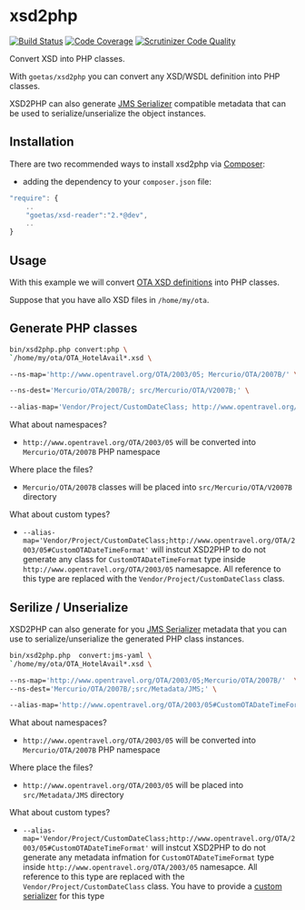 xsd2php
=======

[![Build Status](https://travis-ci.org/goetas/xsd2php.svg?branch=master)](https://travis-ci.org/goetas/xsd2php)
[![Code Coverage](https://scrutinizer-ci.com/g/goetas/xsd2php/badges/coverage.png?b=master)](https://scrutinizer-ci.com/g/goetas/xsd2php/?branch=master)
[![Scrutinizer Code Quality](https://scrutinizer-ci.com/g/goetas/xsd2php/badges/quality-score.png?b=master)](https://scrutinizer-ci.com/g/goetas/xsd2php/?branch=master)

Convert XSD into PHP classes.

With `goetas/xsd2php` you can convert any XSD/WSDL definition into PHP classes.

XSD2PHP can also generate [JMS Serializer](http://jmsyst.com/libs/serializer) compatible metadata that can be used to serialize/unserialize the object instances.

Installation
-----------

There are two recommended ways to install xsd2php via [Composer](https://getcomposer.org/):


* adding the dependency to your ``composer.json`` file:

```js
"require": {
    ..
    "goetas/xsd-reader":"2.*@dev",
    ..
}
```


Usage
-----

With this example we will convert [OTA XSD definitions](http://opentravel.org/Specifications/OnlineXmlSchema.aspx) into PHP classes.

Suppose that you have allo XSD files in `/home/my/ota`. 

Generate PHP classes 
--------------------

```sh
bin/xsd2php.php convert:php \
`/home/my/ota/OTA_HotelAvail*.xsd \

--ns-map='http://www.opentravel.org/OTA/2003/05; Mercurio/OTA/2007B/' \

--ns-dest='Mercurio/OTA/2007B/; src/Mercurio/OTA/V2007B;' \

--alias-map='Vendor/Project/CustomDateClass; http://www.opentravel.org/OTA/2003/05#CustomOTADateTimeFormat'

```
What about namespaces? 
* `http://www.opentravel.org/OTA/2003/05` will be converted into `Mercurio/OTA/2007B` PHP namespace

Where place the files?
* `Mercurio/OTA/2007B` classes will be placed into `src/Mercurio/OTA/V2007B` directory


What about custom types? 
* `--alias-map='Vendor/Project/CustomDateClass;http://www.opentravel.org/OTA/2003/05#CustomOTADateTimeFormat'` 
will instcut XSD2PHP to do not generate any class for `CustomOTADateTimeFormat` type inside `http://www.opentravel.org/OTA/2003/05` namesapce.
All reference to this type are replaced with the `Vendor/Project/CustomDateClass` class.

Serilize / Unserialize
----------------------

XSD2PHP can also generate for you [JMS Serializer](http://jmsyst.com/libs/serializer) metadata that you can use to serialize/unserialize the generated PHP class instances.

```sh
bin/xsd2php.php  convert:jms-yaml \
`/home/my/ota/OTA_HotelAvail*.xsd \

--ns-map='http://www.opentravel.org/OTA/2003/05;Mercurio/OTA/2007B/'  \
--ns-dest='Mercurio/OTA/2007B/;src/Metadata/JMS;' \

--alias-map='http://www.opentravel.org/OTA/2003/05#CustomOTADateTimeFormat;Vendor/Project/CustomDateClass'

```

What about namespaces? 
* `http://www.opentravel.org/OTA/2003/05` will be converted into `Mercurio/OTA/2007B` PHP namespace

Where place the files?
* `http://www.opentravel.org/OTA/2003/05` will be placed into `src/Metadata/JMS` directory

What about custom types? 
* `--alias-map='Vendor/Project/CustomDateClass;http://www.opentravel.org/OTA/2003/05#CustomOTADateTimeFormat'` 
will instcut XSD2PHP to do not generate any metadata infmation for `CustomOTADateTimeFormat` type inside `http://www.opentravel.org/OTA/2003/05` namesapce.
All reference to this type are replaced with the `Vendor/Project/CustomDateClass` class. You have to provide a [custom serializer](http://jmsyst.com/libs/serializer/master/handlers#subscribing-handlers) for this type



